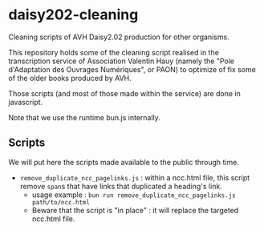 # daisy202-cleaning
Cleaning scripts of AVH Daisy2.02 production for other organisms.

This repository holds some of the cleaning script realised in the 
transcription service of Association Valentin Hauy (namely the "Pole 
d'Adaptation des Ouvrages Numériques", or PAON) to optimize of fix some
of the older books produced by AVH.

Those scripts (and most of those made within the service) are done in
javascript.

Note that we use the runtime bun.js internally.

## Scripts

We will put here the scripts made available to the public through time.

- `remove_duplicate_ncc_pagelinks.js` : within a ncc.html file,  this script
  remove `span`s that have links that duplicated a heading's link.
  - usage example : `bun run remove_duplicate_ncc_pagelinks.js path/to/ncc.html`
  - Beware that the script is "in place" : it will replace the targeted
    ncc.html file.